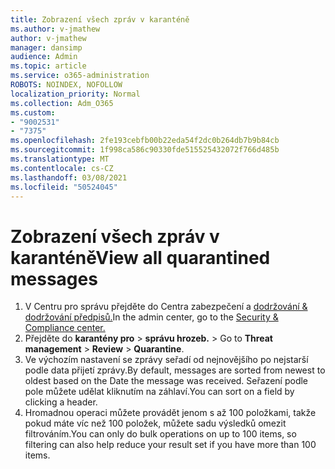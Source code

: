 ```yaml
---
title: Zobrazení všech zpráv v karanténě
ms.author: v-jmathew
author: v-jmathew
manager: dansimp
audience: Admin
ms.topic: article
ms.service: o365-administration
ROBOTS: NOINDEX, NOFOLLOW
localization_priority: Normal
ms.collection: Adm_O365
ms.custom:
- "9002531"
- "7375"
ms.openlocfilehash: 2fe193cebfb00b22eda54f2dc0b264db7b9b84cb
ms.sourcegitcommit: 1f998ca586c90330fde515525432072f766d485b
ms.translationtype: MT
ms.contentlocale: cs-CZ
ms.lasthandoff: 03/08/2021
ms.locfileid: "50524045"
---
```

# <a name="view-all-quarantined-messages"></a><span data-ttu-id="2a835-102">Zobrazení všech zpráv v karanténě</span><span class="sxs-lookup"><span data-stu-id="2a835-102">View all quarantined messages</span></span>

1. <span data-ttu-id="2a835-103">V Centru pro správu přejděte do Centra zabezpečení a [dodržování & dodržování předpisů.](https://go.microsoft.com/fwlink/p/?linkid=2077143)</span><span class="sxs-lookup"><span data-stu-id="2a835-103">In the admin center, go to the [Security & Compliance center.](https://go.microsoft.com/fwlink/p/?linkid=2077143)</span></span>
2. <span data-ttu-id="2a835-104">Přejděte do **karantény pro**  >  **správu hrozeb.**  >  </span><span class="sxs-lookup"><span data-stu-id="2a835-104">Go to **Threat management** > **Review** > **Quarantine**.</span></span>
3. <span data-ttu-id="2a835-105">Ve výchozím nastavení se zprávy seřadí od nejnovějšího po nejstarší podle data přijetí zprávy.</span><span class="sxs-lookup"><span data-stu-id="2a835-105">By default, messages are sorted from newest to oldest based on the Date the message was received.</span></span> <span data-ttu-id="2a835-106">Seřazení podle pole můžete udělat kliknutím na záhlaví.</span><span class="sxs-lookup"><span data-stu-id="2a835-106">You can sort on a field by clicking a header.</span></span>
4. <span data-ttu-id="2a835-107">Hromadnou operaci můžete provádět jenom s až 100 položkami, takže pokud máte víc než 100 položek, můžete sadu výsledků omezit filtrováním.</span><span class="sxs-lookup"><span data-stu-id="2a835-107">You can only do bulk operations on up to 100 items, so filtering can also help reduce your result set if you have more than 100 items.</span></span>
